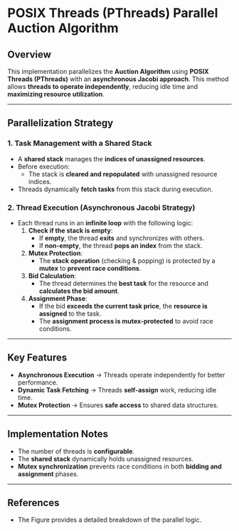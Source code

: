 # POSIX Threads (PThreads) Parallel Auction Algorithm

## Overview
This implementation parallelizes the **Auction Algorithm** using **POSIX Threads (PThreads)** with an **asynchronous Jacobi approach**. This method allows **threads to operate independently**, reducing idle time and **maximizing resource utilization**.

---

## Parallelization Strategy

### 1. **Task Management with a Shared Stack**
- A **shared stack** manages the **indices of unassigned resources**.
- Before execution:
  - The stack is **cleared and repopulated** with unassigned resource indices.
- Threads dynamically **fetch tasks** from this stack during execution.

### 2. **Thread Execution (Asynchronous Jacobi Strategy)**
- Each thread runs in an **infinite loop** with the following logic:
  1. **Check if the stack is empty**:
     - If **empty**, the thread **exits** and synchronizes with others.
     - If **non-empty**, the thread **pops an index** from the stack.
  2. **Mutex Protection**:
     - The **stack operation** (checking & popping) is protected by a **mutex** to **prevent race conditions**.
  3. **Bid Calculation**:
     - The thread determines the **best task** for the resource and **calculates the bid amount**.
  4. **Assignment Phase**:
     - If the bid **exceeds the current task price**, the **resource is assigned** to the task.
     - The **assignment process is mutex-protected** to avoid race conditions.

---

## Key Features
- **Asynchronous Execution** → Threads operate independently for better performance.  
- **Dynamic Task Fetching** → Threads **self-assign** work, reducing idle time.  
- **Mutex Protection** → Ensures **safe access** to shared data structures.  

---

## Implementation Notes
- The number of threads is **configurable**.
- The **shared stack** dynamically holds unassigned resources.
- **Mutex synchronization** prevents race conditions in both **bidding and assignment** phases.

---

## References
- The Figure provides a detailed breakdown of the parallel logic.
